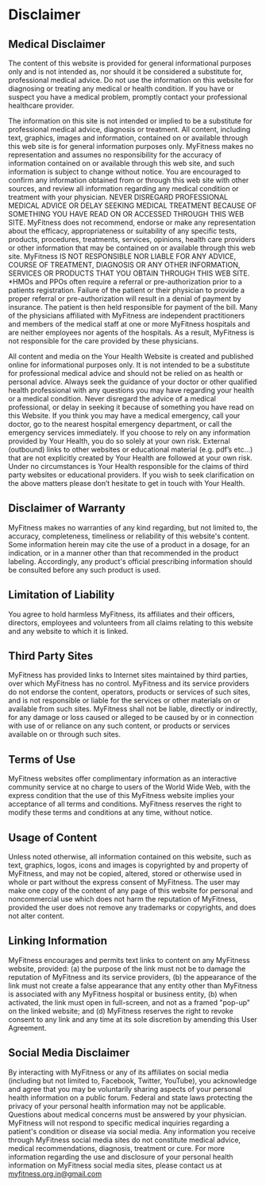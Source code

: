 # Disclaimer
<h2>Medical Disclaimer</h2>

The content of this website is provided for general informational purposes only and is not intended as, nor should it be considered a substitute for, professional medical advice. Do not use the information on this website for diagnosing or treating any medical or health condition. If you have or suspect you have a medical problem, promptly contact your professional healthcare provider.

The information on this site is not intended or implied to be a substitute for professional medical advice, diagnosis or treatment. All content, including text, graphics, images and information, contained on or available through this web site is for general information purposes only. MyFitness makes no representation and assumes no responsibility for the accuracy of information contained on or available through this web site, and such information is subject to change without notice. You are encouraged to confirm any information obtained from or through this web site with other sources, and review all information regarding any medical condition or treatment with your physician. NEVER DISREGARD PROFESSIONAL MEDICAL ADVICE OR DELAY SEEKING MEDICAL TREATMENT BECAUSE OF SOMETHING YOU HAVE READ ON OR ACCESSED THROUGH THIS WEB SITE.
MyFitness does not recommend, endorse or make any representation about the efficacy, appropriateness or suitability of any specific tests, products, procedures, treatments, services, opinions, health care providers or other information that may be contained on or available through this web site. MyFitness IS NOT RESPONSIBLE NOR LIABLE FOR ANY ADVICE, COURSE OF TREATMENT, DIAGNOSIS OR ANY OTHER INFORMATION, SERVICES OR PRODUCTS THAT YOU OBTAIN THROUGH THIS WEB SITE.
*HMOs and PPOs often require a referral or pre-authorization prior to a patients registration. Failure of the patient or their physician to provide a proper referral or pre-authorization will result in a denial of payment by insurance. The patient is then held responsible for payment of the bill.
Many of the physicians affiliated with MyFitness are independent practitioners and members of the medical staff at one or more MyFitness hospitals and are neither employees nor agents of the hospitals. As a result, MyFitness is not responsible for the care provided by these physicians.

All content and media on the Your Health Website is created and published online for informational purposes only. It is not intended to be a substitute for professional medical advice and should not be relied on as health or personal advice.
Always seek the guidance of your doctor or other qualified health professional with any questions you may have regarding your health or a medical condition. Never disregard the advice of a medical professional, or delay in seeking it because of something you have read on this Website.
If you think you may have a medical emergency, call your doctor, go to the nearest hospital emergency department, or call the emergency services immediately. If you choose to rely on any information provided by Your Health, you do so solely at your own risk.
External (outbound) links to other websites or educational material (e.g. pdf’s etc…) that are not explicitly created by Your Health are followed at your own risk. Under no circumstances is Your Health responsible for the claims of third party websites or educational providers.
If you wish to seek clarification on the above matters please don’t hesitate to get in touch with Your Health.

<h2>Disclaimer of Warranty</h2>
MyFitness makes no warranties of any kind regarding, but not limited to, the accuracy, completeness, timeliness or reliability of this website's content. Some information herein may cite the use of a product in a dosage, for an indication, or in a manner other than that recommended in the product labeling. Accordingly, any product's official prescribing information should be consulted before any such product is used.

<h2>Limitation of Liability</h2>
You agree to hold harmless MyFitness, its affiliates and their officers, directors, employees and volunteers from all claims relating to this website and any website to which it is linked.

<h2>Third Party Sites</h2>
MyFitness has provided links to Internet sites maintained by third parties, over which MyFitness has no control. MyFitness and its service providers do not endorse the content, operators, products or services of such sites, and is not responsible or liable for the services or other materials on or available from such sites. MyFitness shall not be liable, directly or indirectly, for any damage or loss caused or alleged to be caused by or in connection with use of or reliance on any such content, or products or services available on or through such sites.

<h2>Terms of Use</h2>
MyFitness websites offer complimentary information as an interactive community service at no charge to users of the World Wide Web, with the express condition that the use of this MyFitness website implies your acceptance of all terms and conditions. MyFitness reserves the right to modify these terms and conditions at any time, without notice.

<h2>Usage of Content</h2>
Unless noted otherwise, all information contained on this website, such as text, graphics, logos, icons and images is copyrighted by and property of MyFitness, and may not be copied, altered, stored or otherwise used in whole or part without the express consent of MyFitness. The user may make one copy of the content of any page of this website for personal and noncommercial use which does not harm the reputation of MyFitness, provided the user does not remove any trademarks or copyrights, and does not alter content.

<h2>Linking Information</h2>
MyFitness encourages and permits text links to content on any MyFitness website, provided: (a) the purpose of the link must not be to damage the reputation of MyFitness and its service providers, (b) the appearance of the link must not create a false appearance that any entity other than MyFitness is associated with any MyFitness hospital or business entity, (b) when activated, the link must open in full-screen, and not as a framed "pop-up" on the linked website; and (d) MyFitness reserves the right to revoke consent to any link and any time at its sole discretion by amending this User Agreement.

<h2>Social Media Disclaimer</h2>
By interacting with MyFitness or any of its affiliates on social media (including but not limited to, Facebook, Twitter, YouTube), you acknowledge and agree that you may be voluntarily sharing aspects of your personal health information on a public forum. Federal and state laws protecting the privacy of your personal health information may not be applicable. Questions about medical concerns must be answered by your physician. MyFitness will not respond to specific medical inquiries regarding a patient's condition or disease via social media. Any information you receive through MyFitness social media sites do not constitute medical advice, medical recommendations, diagnosis, treatment or cure. For more information regarding the use and disclosure of your personal health information on MyFitness social media sites, please contact us at
<a href="mailto:myfitness.org.in@gmail.com">myfitness.org.in@gmail.com</a>  
